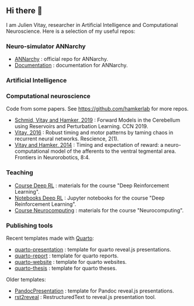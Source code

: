 ## Hi there 👋

I am Julien Vitay, researcher in Artificial Intelligence and Computational Neuroscience. Here is a selection of my useful repos:

### Neuro-simulator ANNarchy

* [ANNarchy](https://github.com/ANNarchy/ANNarchy) : official repo for ANNarchy.
* [Documentation](https://github.com/ANNarchy/ANNarchy.github.io) : documentation for ANNarchy.

### Artificial Intelligence

### Computational neuroscience

Code from some papers. See <https://github.com/hamkerlab> for more repos.

* [Schmid, Vitay and Hamker, 2019](https://github.com/vitay/CerebellumForwardModel) : Forward Models in the Cerebellum using Reservoirs and Perturbation Learning. CCN 2019.
* [Vitay, 2016](https://github.com/vitay/ReScience-submission/tree/vitay) : Robust timing and motor patterns by taming chaos in recurrent neural networks. Rescience, 2(1).
* [Vitay and Hamker, 2014](https://github.com/vitay/bg-timing) : Timing and expectation of reward: a neuro-computational model of the afferents to the ventral tegmental area. Frontiers in Neurorobotics, 8:4.

### Teaching

* [Course Deep RL](https://github.com/vitay/course-deeprl) : materials for the course "Deep Reinforcement Learning".
* [Notebooks Deep RL](https://github.com/vitay/notebooks-deeprl) : Jupyter notebooks for the course "Deep Reinforcement Learning".
* [Course Neurocomputing](https://github.com/vitay/course-neurocomputing) : materials for the course "Neurocomputing".

### Publishing tools

Recent templates made with [Quarto](https://quarto.org/):

* [quarto-presentation](https://github.com/vitay/quarto-presentation) : template for quarto reveal.js presentations.
* [quarto-report](https://github.com/vitay/quarto-report) : template for quarto reports.
* [quarto-website](https://github.com/vitay/quarto-website) : template for quarto websites.
* [quarto-thesis](https://github.com/vitay/quarto-thesis) : template for quarto theses.

Older templates:

* [PandocPresentation](https://github.com/vitay/PandocPresentation) : template for Pandoc reveal.js presentations.
* [rst2reveal](https://github.com/vitay/rst2reveal) : RestructuredText to reveal.js presentation tool.
